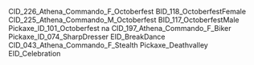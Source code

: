 CID_226_Athena_Commando_F_Octoberfest
BID_118_OctoberfestFemale
CID_225_Athena_Commando_M_Octoberfest
BID_117_OctoberfestMale
Pickaxe_ID_101_Octoberfest
na
CID_197_Athena_Commando_F_Biker
Pickaxe_ID_074_SharpDresser
EID_BreakDance
CID_043_Athena_Commando_F_Stealth
Pickaxe_Deathvalley
EID_Celebration
